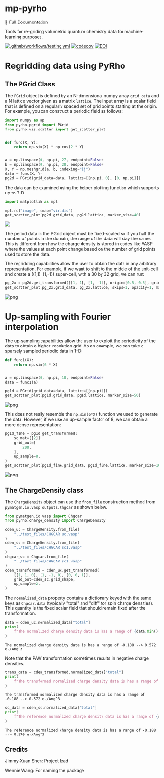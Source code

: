 # mp-pyrho
📄 [Full Documentation](https://materialsproject.github.io/pyrho)

Tools for re-griding volumetric quantum chemistry data for machine-learning purposes.

[![.github/workflows/testing.yml](https://github.com/materialsproject/pyrho/actions/workflows/testing.yml/badge.svg)](https://github.com/materialsproject/pyrho/actions/workflows/testing.yml)
[![codecov](https://codecov.io/gh/materialsproject/pyrho/branch/main/graph/badge.svg?token=YoFMXzpeKI)](https://codecov.io/gh/materialsproject/pyrho)
[![DOI](https://zenodo.org/badge/266894456.svg)](https://zenodo.org/badge/latestdoi/266894456)


# Regridding data using PyRho



## The PGrid Class

The `PGrid` object is defined by an N-dimensional numpy array `grid_data` and a N lattice vector given as a matrix `lattice`. The input array is a scalar field that is defined on a regularly spaced set of grid points starting at the origin. For example, you can construct a periodic field as follows:


```python
import numpy as np
from pyrho.pgrid import PGrid
from pyrho.vis.scatter import get_scatter_plot


def func(X, Y):
    return np.sin(X) * np.cos(2 * Y)


a = np.linspace(0, np.pi, 27, endpoint=False)
b = np.linspace(0, np.pi, 28, endpoint=False)
X, Y = np.meshgrid(a, b, indexing="ij")
data = func(X, Y)
pg2d = PGrid(grid_data=data, lattice=[[np.pi, 0], [0, np.pi]])
```

The data can be examined using the helper plotting function which supports up to 3-D.


```python
import matplotlib as mpl

mpl.rc("image", cmap="viridis")
get_scatter_plot(pg2d.grid_data, pg2d.lattice, marker_size=40)
```

![](https://github.com/materialsproject/pyrho/blob/main/docs/source/_static/img/output_3_0.png?raw=true)



The period data in the PGrid object must be fixed-scaled so if you half the number of points in the domain, the range of the data will stay the same. This is different from how the charge density is stored in codes like VASP where the values at each point change based on the number of grid points used to store the data.

The regridding capabilities allow the user to obtain the data in any arbitrary representation. For example, if we want to shift to the middle of the unit-cell and create a ((1,1), (1,-1)) super-cell, with a 30 by 32 grid, we can run:


```python
pg_2x = pg2d.get_transformed([[1, 1], [1, -1]], origin=[0.5, 0.5], grid_out=[30, 32])
get_scatter_plot(pg_2x.grid_data, pg_2x.lattice, skips=1, opacity=1, marker_size=10)
```



![png](https://github.com/materialsproject/pyrho/blob/main/docs/source/_static/img/output_5_0.png?raw=true)



# Up-sampling with Fourier interpolation

The up-sampling capabilities allow the user to exploit the periodicity of the data to obtain a higher-resolution grid.
As an example, we can take a sparsely sampled periodic data in 1-D:


```python
def func1(X):
    return np.sin(6 * X)


a = np.linspace(0, np.pi, 10, endpoint=False)
data = func1(a)

pg1d = PGrid(grid_data=data, lattice=[[np.pi]])
get_scatter_plot(pg1d.grid_data, pg1d.lattice, marker_size=50)
```



![png](https://github.com/materialsproject/pyrho/blob/main/docs/source/_static/img/output_7_0.png?raw=true)



This does not really resemble the `np.sin(6*X)` function we used to generate the data.
However, if we use an up-sample factor of 8, we can obtain a more dense representation:


```python
pg1d_fine = pg1d.get_transformed(
    sc_mat=[[2]],
    grid_out=[
        200,
    ],
    up_sample=8,
)
get_scatter_plot(pg1d_fine.grid_data, pg1d_fine.lattice, marker_size=10)
```



![png](https://github.com/materialsproject/pyrho/blob/main/docs/source/_static/img/output_9_0.png?raw=true)



## The ChargeDensity class

The `ChargeDensity` object can use the `from_file` construction method from `pymatgen.io.vasp.outputs.Chgcar` as shown below.


```python
from pymatgen.io.vasp import Chgcar
from pyrho.charge_density import ChargeDensity

cden_uc = ChargeDensity.from_file(
    "../test_files/CHGCAR.uc.vasp"
)
cden_sc = ChargeDensity.from_file(
    "../test_files/CHGCAR.sc1.vasp"
)
chgcar_sc = Chgcar.from_file(
    "../test_files/CHGCAR.sc1.vasp"
)
cden_transformed = cden_uc.get_transformed(
    [[1, 1, 0], [1, -1, 0], [0, 0, 1]],
    grid_out=cden_sc.grid_shape,
    up_sample=2,
)


```

The `normalized_data` property contains a dictionary keyed with the same keys as `Chgcar.data` (typically "total" and "diff" for spin charge densities).
This quantity is the fixed scalar field that should remain fixed after the transformation.


```python
data = cden_uc.normalized_data["total"]
print(
    f"The normalized charge density data is has a range of {data.min():0.3f} --> {data.max():0.3f} e-/Ang^3"
)

```

    The normalized charge density data is has a range of -0.188 --> 0.572 e-/Ang^3


Note that the PAW transformation sometimes results in negative charge densities.


```python
trans_data = cden_transformed.normalized_data["total"]
print(
    f"The transformed normalized charge density data is has a range of {trans_data.min():0.3f} --> {trans_data.max():0.3f} e-/Ang^3"
)

```

    The transformed normalized charge density data is has a range of -0.188 --> 0.572 e-/Ang^3



```python
sc_data = cden_sc.normalized_data["total"]
print(
    f"The reference normalized charge density data is has a range of {sc_data.min():0.3f} --> {sc_data.max():0.3f} e-/Ang^3"
)

```

    The reference normalized charge density data is has a range of -0.188 --> 0.570 e-/Ang^3


## Credits

Jimmy-Xuan Shen: Project lead

Wennie Wang: For naming the package
